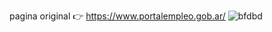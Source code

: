  pagina original 👉 https://www.portalempleo.gob.ar/
![bfdbd](https://github.com/Lautaro-Di-Salvo-Code/replicaPortalEmpleo/assets/140952562/dc4f9117-00b6-4f8f-9721-5294448942e8)


